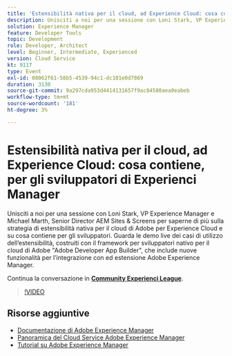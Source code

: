```yaml
---
title: 'Estensibilità nativa per il cloud, ad Experience Cloud: cosa contiene, per gli sviluppatori di Experienci Manager'
description: Unisciti a noi per una sessione con Loni Stark, VP Experience Manager e Michael Marth, Senior Director AEM Sites & Screens per saperne di più sulla strategia di estensibilità nativa per il cloud di Adobe per Experience Cloud e su cosa contiene per gli sviluppatori. Guarda le demo live dei casi di utilizzo dell’estensibilità, costruiti con il framework per sviluppatori nativo per il cloud di Adobe "Adobe Developer App Builder", che include nuove funzionalità per l’integrazione con ed estensione Adobe Experience Manager.
solution: Experience Manager
feature: Developer Tools
topic: Development
role: Developer, Architect
level: Beginner, Intermediate, Experienced
version: Cloud Service
kt: 9117
type: Event
exl-id: 08062f61-58b5-4539-94c1-dc101e0d7869
duration: 3130
source-git-commit: 9a297cda953d4414131657f9ac84580aea0eabeb
workflow-type: tm+mt
source-wordcount: '181'
ht-degree: 3%

---
```


# Estensibilità nativa per il cloud, ad Experience Cloud: cosa contiene, per gli sviluppatori di Experienci Manager

Unisciti a noi per una sessione con Loni Stark, VP Experience Manager e Michael Marth, Senior Director AEM Sites &amp; Screens per saperne di più sulla strategia di estensibilità nativa per il cloud di Adobe per Experience Cloud e su cosa contiene per gli sviluppatori. Guarda le demo live dei casi di utilizzo dell’estensibilità, costruiti con il framework per sviluppatori nativo per il cloud di Adobe &quot;Adobe Developer App Builder&quot;, che include nuove funzionalità per l’integrazione con ed estensione Adobe Experience Manager.

Continua la conversazione in **[Community Experienci League](https://adobe.ly/2XTk7aX)**.

>[!VIDEO](https://video.tv.adobe.com/v/337491/?quality=12&learn=on&hidetitle=true)

## Risorse aggiuntive

- [Documentazione di Adobe Experience Manager](https://experienceleague.adobe.com/docs/experience-manager-cloud-service.html?lang=it)
- [Panoramica del Cloud Service Adobe Experience Manager](https://experienceleague.adobe.com/docs/experience-manager-cloud-service/overview/home.html)
- [Tutorial su Adobe Experience Manager](https://experienceleague.adobe.com/docs/experience-manager-tutorials.html)
